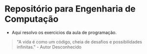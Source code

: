 # Repositório para Engenharia de Computação 
- Aqui resolvo os exercicios da aula de programação.
> "A vida é como um código, cheia de desafios e possibilidades infinitas." - Autor Desconhecido
